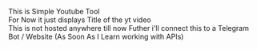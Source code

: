 This is Simple Youtube Tool <br> For Now it just displays Title of the yt video <br> This is not hosted anywhere till now Futher i'll connect this to a Telegram Bot / Website (As Soon As I Learn working with APIs)

